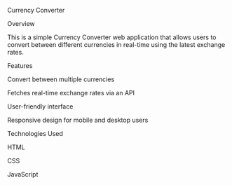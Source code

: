 Currency Converter

Overview

This is a simple Currency Converter web application that allows users to convert between different currencies in real-time using the latest exchange rates.

Features

Convert between multiple currencies

Fetches real-time exchange rates via an API

User-friendly interface

Responsive design for mobile and desktop users

Technologies Used

HTML

CSS

JavaScript
